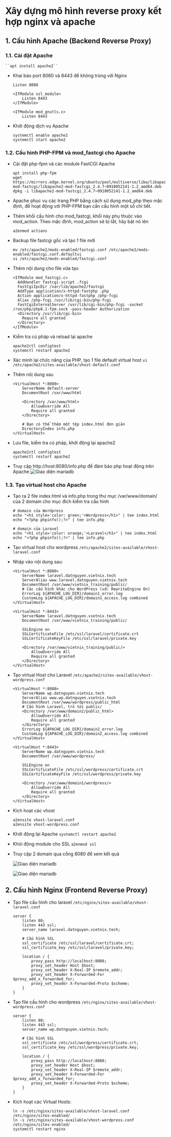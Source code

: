 # Xây dựng mô hình reverse proxy kết hợp nginx và apache

## 1. Cấu hình Apache (Backend Reverse Proxy)
### 1.1. Cài đặt Apache

	``apt install apache2``
- Khai báo port 8080 và 8443 để không trùng với Nginx
	```
	Listen 8080

	<IfModule ssl_module>
        Listen 8443
	</IfModule>

	<IfModule mod_gnutls.c>
        Listen 8443
	```
- Khởi động dịch vụ Apache
	```
	systemctl enable apache2
	systemctl start apache2
	```
	
### 1.2. Cấu hình PHP-FPM và mod_fastcgi cho Apache
- Cài đặt php-fpm và các module FastCGI Apache
	```
	apt install php-fpm
	wget https://mirrors.edge.kernel.org/ubuntu/pool/multiverse/liba/libapache-mod-fastcgi/libapache2-mod-fastcgi_2.4.7~0910052141-1.2_amd64.deb
	dpkg -i libapache2-mod-fastcgi_2.4.7~0910052141-1.2_amd64.deb
	```
- Apache phục vụ các trang PHP bằng cách sử dụng mod_php theo mặc định, để hoạt động với PHP-FPM bạn cần cấu hình một số chi tiết.

- Thêm khối cấu hình cho mod_fastcgi, khối này phụ thuộc vào mod_action. Theo mặc định, mod_action sẽ bị tắt, hãy bật nó lên

	``a2enmod actions``

- Backup file fastcgi gốc và tạo 1 file mới
	```
	mv /etc/apache2/mods-enabled/fastcgi.conf /etc/apache2/mods-enabled/fastcgi.conf.defaultvi
	vi /etc/apache2/mods-enabled/fastcgi.conf
	```
- Thêm nội dung cho file vừa tạo
	```
	<IfModule mod_fastcgi.c>
	  AddHandler fastcgi-script .fcgi
	  FastCgiIpcDir /var/lib/apache2/fastcgi
	  AddType application/x-httpd-fastphp .php
	  Action application/x-httpd-fastphp /php-fcgi
	  Alias /php-fcgi /usr/lib/cgi-bin/php-fcgi
	  FastCgiExternalServer /usr/lib/cgi-bin/php-fcgi -socket /run/php/php8.1-fpm.sock -pass-header Authorization
	  <Directory /usr/lib/cgi-bin>
	    Require all granted
	  </Directory>
	</IfModule>
	```
- Kiểm tra cú pháp và reload lại apache
	```
	apache2ctl configtest
	systemctl restart apache2
	```

- Xác minh lại chức năng của PHP, tạo 1 file default virtual host
	``vi /etc/apache2/sites-available/vhost-default.conf``
- Thêm nôị dung sau
	```
	<VirtualHost *:8080>
	    ServerName default-server
	    DocumentRoot /var/www/html
	
	    <Directory /var/www/html>
	        AllowOverride All
	        Require all granted
	    </Directory>
	
	    # Bạn có thể thêm một tệp index.html đơn giản
	    DirectoryIndex info.php
	</VirtualHost>
	```
- Lưu file, kiểm tra cú pháp, khởi động lại apache2
	```
	apache2ctl configtest
	systemctl restart apache2
	```
- Truy cập http://host:8080/info.php để đảm bảo php hoạt động trên Apache
  ![Giao diện mariadb](/image/PHP.png)

### 1.3. Tạo virtual host cho Apache
- Tạo ra 2 file index.html và info.php trong thư mục /var/www/domain/ của 2 domain cho mục đích kiểm tra cấu hình
	```
	# domain của Wordpress
	echo "<h1 style='color: green;'>Wordpress</h1>" | tee index.html
	echo "<?php phpinfo();?>" | tee info.php
	```
	```
	# domain của Laravel
	echo "<h1 style='color: orange;'>Laravel</h1>" | tee index.html
	echo "<?php phpinfo();?>" | tee info.php
- Tạo virtual host cho wordpress
	``/etc/apache2/sites-available/vhost-laravel.conf``
- Nhập vào nội dung sau:
	```
	<VirtualHost *:8080>
	    ServerName laravel.datnguyen.vietnix.tech
	    ServerAlias www.laravel.datnguyen.vietnix.tech
	    DocumentRoot /var/www/vietnix_training/public/
	    # Các cấu hình khác cho WordPress (vd: RewriteEngine On)
	    ErrorLog ${APACHE_LOG_DIR}/domain1_error.log
	    CustomLog ${APACHE_LOG_DIR}/domain1_access.log combined
	</VirtualHost>
	
	<VirtualHost *:8443>
	    ServerName laravel.datnguyen.vietnix.tech
	    DocumentRoot /var/www/vietnix_training/public/
	
	    SSLEngine on
	    SSLCertificateFile /etc/ssl/laravel/certificate.crt
	    SSLCertificateKeyFile /etc/ssl/laravel/private.key
	
	    <Directory /var/www/vietnix_training/public/>
	        AllowOverride All
	        Require all granted
	    </Directory>
	</VirtualHost>
	```
- Tạo virtual Host cho Laravel
	``/etc/apache2/sites-available/vhost-wordpress.conf``
	```
	<VirtualHost *:8080>
	    ServerName wp.datnguyen.vietnix.tech
	    ServerAlias www.wp.datnguyen.vietnix.tech
	    DocumentRoot /var/www/wordpress/public_html
	    # Cấu hình Laravel, trỏ tới public/
	    <Directory /var/www/domain2/public_html>
	        AllowOverride All
	        Require all granted
	    </Directory>
	    ErrorLog ${APACHE_LOG_DIR}/domain2_error.log
	    CustomLog ${APACHE_LOG_DIR}/domain2_access.log combined
	</VirtualHost>
	
	<VirtualHost *:8443>
	    ServerName wp.datnguyen.vietnix.tech
	    DocumentRoot /var/www/wordpress/
	
	    SSLEngine on
	    SSLCertificateFile /etc/ssl/wordpress/certificate.crt
	    SSLCertificateKeyFile /etc/ssl/wordpress/private.key
	
	    <Directory /var/www/domain1/wordpress/>
	        AllowOverride All
	        Require all granted
	    </Directory>
	</VirtualHost>
	```
- Kích hoạt các vhost
	```	
	a2ensite vhost-laravel.conf
	a2ensite vhost-wordpress.conf  
	```
- Khởi động lại Apache ``systemctl restart apache2``
- Khỏi động module cho SSL ``a2enmod ssl``
- Truy cập 2 domain qua cổng 8080 để xem kết quả

  ![Giao diện mariadb](/image/check_apache.png)
 
  ![Giao diện mariadb](/image/check_php.png)
## 2. Cấu hình Nginx (Frontend Reverse Proxy)
- Tạo file cấu hình cho laravel
	``/etc/nginx/sites-available/vhost-laravel.conf``

	```
	server {
	    listen 80;
	    listen 443 ssl;
	    server_name laravel.datnguyen.vietnix.tech;
	
	    # Cấu hình SSL
	    ssl_certificate /etc/ssl/laravel/certificate.crt;
	    ssl_certificate_key /etc/ssl/laravel/private.key;
	
	    location / {
	        proxy_pass http://localhost:8080;
	        proxy_set_header Host $host;
	        proxy_set_header X-Real-IP $remote_addr;
	        proxy_set_header X-Forwarded-For $proxy_add_x_forwarded_for;
	        proxy_set_header X-Forwarded-Proto $scheme;
	    }
	}
	```
	
- Tạo file cấu hình cho wordpress
	``/etc/nginx/sites-available/vhost-wordpress.conf``
	```
	server {
	    listen 80;
	    listen 443 ssl;
	    server_name wp.datnguyen.vietnix.tech;
	
	    # Cấu hình SSL
	    ssl_certificate /etc/ssl/wordpress/certificate.crt;
	    ssl_certificate_key /etc/ssl/wordpress/private.key;
	
	    location / {
	        proxy_pass http://localhost:8080;
	        proxy_set_header Host $host;
	        proxy_set_header X-Real-IP $remote_addr;
	        proxy_set_header X-Forwarded-For $proxy_add_x_forwarded_for;
	        proxy_set_header X-Forwarded-Proto $scheme;
	    }
	}
	```
	
- Kích hoạt các Virtual Hosts:
	```
	ln -s /etc/nginx/sites-available/vhost-laravel.conf /etc/nginx/sites-enabled/
	ln -s /etc/nginx/sites-available/vhost-wordpress.conf /etc/nginx/sites-enabled/
	systemctl restart nginx
	```
